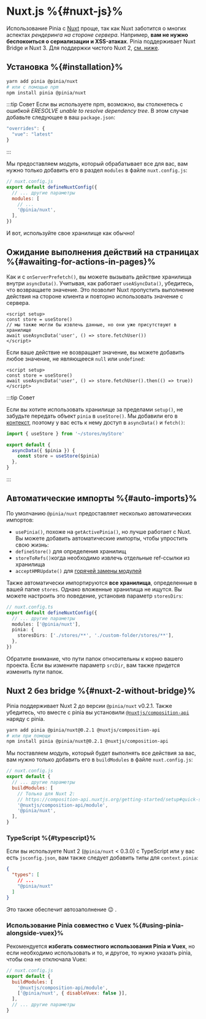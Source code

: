 # Nuxt.js %{#nuxt-js}%

Использование Pinia с [Nuxt](https://nuxt.com/) проще, так как Nuxt заботится о многих аспектах _рендеринга на стороне сервера_. Например, **вам не нужно беспокоиться о сериализации и XSS-атаках**. Pinia поддерживает Nuxt Bridge и Nuxt 3. Для поддержки чистого Nuxt 2, [см. ниже](#nuxt-2-without-bridge).

## Установка %{#installation}%

```bash
yarn add pinia @pinia/nuxt
# или с помощью npm
npm install pinia @pinia/nuxt
```

:::tip Совет
Если вы используете npm, возможно, вы столкнетесь с ошибкой _ERESOLVE unable to resolve dependency tree_. В этом случае добавьте следующее в ваш `package.json`:

```js
"overrides": {
  "vue": "latest"
}
```

:::

Мы предоставляем _модуль_, который обрабатывает все для вас, вам нужно только добавить его в раздел `modules` в файле `nuxt.config.js`:

```js
// nuxt.config.js
export default defineNuxtConfig({
  // ... другие параметры
  modules: [
    // ...
    '@pinia/nuxt',
  ],
})
```

И вот, используйте свое хранилище как обычно!

## Ожидание выполнения действий на страницах %{#awaiting-for-actions-in-pages}%

Как и с `onServerPrefetch()`, вы можете вызывать действие хранилища внутри `asyncData()`. Учитывая, как работает `useASyncData()`, убедитесь, что возвращаете значение. Это позволит Nuxt пропустить выполнение действия на стороне клиента и повторно использовать значение с сервера.

```vue{3-4}
<script setup>
const store = useStore()
// мы также могли бы извлечь данные, но они уже присутствуют в хранилище
await useAsyncData('user', () => store.fetchUser())
</script>
```

Если ваше действие не возвращает значение, вы можете добавить любое значение, не являющееся `null` или `undefined`:

```vue{3}
<script setup>
const store = useStore()
await useAsyncData('user', () => store.fetchUser().then(() => true))
</script>
```

:::tip Совет

Если вы хотите использовать хранилище за пределами `setup()`, не забудьте передать объект `pinia` в `useStore()`. Мы добавили его в [контекст](https://nuxtjs.org/docs/2.x/internals-glossary/context), поэтому у вас есть к нему доступ в `asyncData()` и `fetch()`:

```js
import { useStore } from '~/stores/myStore'

export default {
  asyncData({ $pinia }) {
    const store = useStore($pinia)
  },
}
```

:::

## Автоматические импорты %{#auto-imports}%

По умолчанию `@pinia/nuxt` предоставляет несколько автоматических импортов:

- `usePinia()`, похоже на `getActivePinia()`, но лучше работает с Nuxt. Вы можете добавить автоматические импорты, чтобы упростить свою жизнь:
- `defineStore()` для определения хранилищ
- `storeToRefs()`когда необходимо извлечь отдельные ref-ссылки из хранилища
- `acceptHMRUpdate()` для [горячей замены модулей](../cookbook/hot-module-replacement.md)

Также автоматически импортируются **все хранилища**, определенные в вашей папке `stores`. Однако вложенные хранилища не ищутся. Вы можете настроить это поведение, установив параметр `storesDirs`:

```ts
// nuxt.config.ts
export default defineNuxtConfig({
  // ... другие параметры
  modules: ['@pinia/nuxt'],
  pinia: {
    storesDirs: ['./stores/**', './custom-folder/stores/**'],
  },
})
```

Обратите внимание, что пути папок относительны к корню вашего проекта. Если вы измените параметр `srcDir`, вам также придется изменить пути папок.

## Nuxt 2 без bridge %{#nuxt-2-without-bridge}%

Pinia поддерживает Nuxt 2 до версии `@pinia/nuxt` v0.2.1. Также убедитесь, что вместе с pinia вы установили [`@nuxtjs/composition-api`](https://composition-api.nuxtjs.org/) наряду с pinia.

```bash
yarn add pinia @pinia/nuxt@0.2.1 @nuxtjs/composition-api
# или при помощи
npm install pinia @pinia/nuxt@0.2.1 @nuxtjs/composition-api
```

Мы поставляем _модуль_, который будет выполнять все действия за вас, вам нужно только добавить его в `buildModules` в файле `nuxt.config.js`:

```js
// nuxt.config.js
export default {
  // ... другие параметры
  buildModules: [
    // Только для Nuxt 2:
    // https://composition-api.nuxtjs.org/getting-started/setup#quick-start
    '@nuxtjs/composition-api/module',
    '@pinia/nuxt',
  ],
}
```

### TypeScript %{#typescript}%

Если вы используете Nuxt 2 (`@pinia/nuxt` < 0.3.0) с TypeScript или у вас есть `jsconfig.json`, вам также следует добавить типы для `context.pinia`:

```json
{
  "types": [
    // ...
    "@pinia/nuxt"
  ]
}
```

Это также обеспечит автозаполнение 😉 .

### Использование Pinia совместно с Vuex %{#using-pinia-alongside-vuex}%

Рекомендуется **избегать совместного использования Pinia и Vuex**, но если необходимо использовать и то, и другое, то нужно указать pinia, чтобы она не отключала Vuex:

```js
// nuxt.config.js
export default {
  buildModules: [
    '@nuxtjs/composition-api/module',
    ['@pinia/nuxt', { disableVuex: false }],
  ],
  // ... другие параметры
}
```
